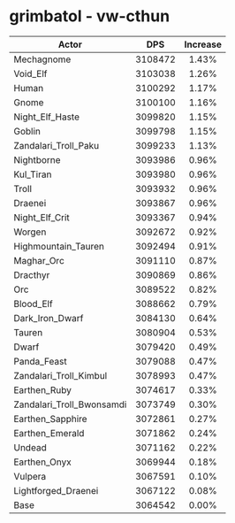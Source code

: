 # grimbatol - vw-cthun
| Actor | DPS | Increase |
|---|:---:|:---:|
|Mechagnome|3108472|1.43%|
|Void_Elf|3103038|1.26%|
|Human|3100292|1.17%|
|Gnome|3100100|1.16%|
|Night_Elf_Haste|3099820|1.15%|
|Goblin|3099798|1.15%|
|Zandalari_Troll_Paku|3099233|1.13%|
|Nightborne|3093986|0.96%|
|Kul_Tiran|3093980|0.96%|
|Troll|3093932|0.96%|
|Draenei|3093867|0.96%|
|Night_Elf_Crit|3093367|0.94%|
|Worgen|3092672|0.92%|
|Highmountain_Tauren|3092494|0.91%|
|Maghar_Orc|3091110|0.87%|
|Dracthyr|3090869|0.86%|
|Orc|3089522|0.82%|
|Blood_Elf|3088662|0.79%|
|Dark_Iron_Dwarf|3084130|0.64%|
|Tauren|3080904|0.53%|
|Dwarf|3079420|0.49%|
|Panda_Feast|3079088|0.47%|
|Zandalari_Troll_Kimbul|3078993|0.47%|
|Earthen_Ruby|3074617|0.33%|
|Zandalari_Troll_Bwonsamdi|3073749|0.30%|
|Earthen_Sapphire|3072861|0.27%|
|Earthen_Emerald|3071862|0.24%|
|Undead|3071162|0.22%|
|Earthen_Onyx|3069944|0.18%|
|Vulpera|3067591|0.10%|
|Lightforged_Draenei|3067122|0.08%|
|Base|3064542|0.00%|
